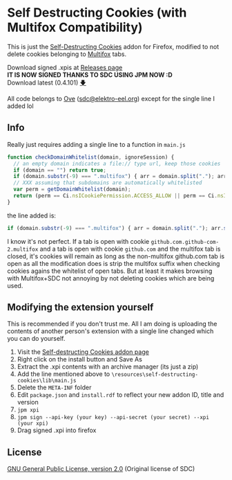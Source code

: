 # Self Destructing Cookies (with Multifox Compatibility)
This is just the [Self-Destructing Cookies](https://addons.mozilla.org/en-US/firefox/addon/self-destructing-cookies/) addon for Firefox, modified to not delete cookies belonging to [Multifox](https://addons.mozilla.org/en-US/firefox/addon/multifox/) tabs.

Download signed .xpis at [Releases page](https://github.com/berrythesoftwarecodeprogrammar/Self-Destructing-Cookies-Multifox-patch/releases)  
**IT IS NOW SIGNED THANKS TO SDC USING JPM NOW :D**  
Download latest (0.4.101) [🡇](https://github.com/berrythesoftwarecodeprogrammar/Self-Destructing-Cookies-with-Multifox-Support/releases/tag/0.4.101)

All code belongs to [Ove](https://addons.mozilla.org/en-US/firefox/user/ovso/) (sdc@elektro-eel.org) except for the single line I added lol

## Info

Really just requires adding a single line to a function in `main.js`

```javascript
function checkDomainWhitelist(domain, ignoreSession) {
  // an empty domain indicates a file:// type url, keep those cookies
  if (domain == "") return true;
  if (domain.substr(-9) === ".multifox") { arr = domain.split("."); arr.splice(-2,2); domain = arr.join("."); } //brr
  // XXX assuming that subdomains are automatically whitelisted
  var perm = getDomainWhitelist(domain);
  return (perm == Ci.nsICookiePermission.ACCESS_ALLOW || perm == Ci.nsICookiePermission.ACCESS_ALLOW_FIRST_PARTY_ONLY || (!ignoreSession && perm == Ci.nsICookiePermission.ACCESS_SESSION));
}
```

the line added is:
```javascript
if (domain.substr(-9) === ".multifox") { arr = domain.split("."); arr.splice(-2,2); domain = arr.join("."); } //brr
```

I know it's not perfect. If a tab is open with cookie `github.com.github-com-2.multifox` and a tab is open with cookie `github.com` and the multifox tab is closed, it's cookies will remain as long as the non-multifox github.com tab is open as all the modification does is strip the multifox suffix when checking cookies agains the whitelist of open tabs. But at least it makes browsing with Multifox+SDC not annoying by not deleting cookies which are being used.

## Modifying the extension yourself

This is recommended if you don't trust me. All I am doing is uploading the contents of another person's extension with a single line changed which you can do yourself. 

1. Visit the [Self-destructing Cookies addon page](https://addons.mozilla.org/en-US/firefox/addon/self-destructing-cookies/)
2. Right click on the install button and Save As
3. Extract the .xpi contents with an archive manager (its just a zip)
4. Add the line mentioned above to `\resources\self-destructing-cookies\lib\main.js`
5. Delete the `META-INF` folder
6. Edit `package.json` and `install.rdf` to reflect your new addon ID, title and version
7. `jpm xpi`
8. `jpm sign --api-key (your key) --api-secret (your secret) --xpi (your xpi)`
9. Drag signed .xpi into firefox

## License 
[GNU General Public License, version 2.0](http://www.gnu.org/licenses/gpl-2.0.html) (Original license of SDC)
